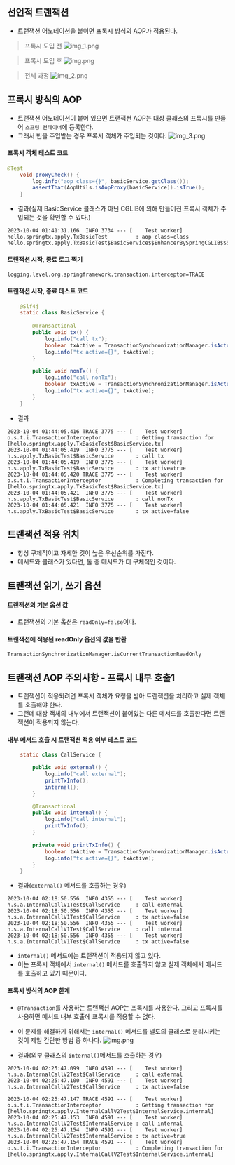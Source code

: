## 선언적 트랜잭션

- 트랜잭션 어노테이션을 붙이면 프록시 방식의 AOP가 적용된다.
> 프록시 도입 전
![img_1.png](img/img_1.png)

> 프록시 도입 후
![img.png](img/img.png)

> 전체 과정
![img_2.png](img/img_2.png)

## 프록시 방식의 AOP

- 트랜잭션 어노테이션이 붙어 있으면 트랜잭션 AOP는 대상 클래스의 프록시를 만들어 `스프링 컨테이너`에 등록한다.
- 그래서 빈을 주입받는 경우 프록시 객체가 주입되는 것이다.
![img_3.png](img/img_3.png)

#### 프록시 객체 테스트 코드
```java
@Test
    void proxyCheck() {
        log.info("aop class={}", basicService.getClass());
        assertThat(AopUtils.isAopProxy(basicService)).isTrue();
    }
```
- 결과(실제 BasicService 클래스가 아닌 CGLIB에 의해 만들어진 프록시 객체가 주입되는 것을 확인할 수 있다.)
```text
2023-10-04 01:41:31.166  INFO 3734 --- [    Test worker] hello.springtx.apply.TxBasicTest         : aop class=class hello.springtx.apply.TxBasicTest$BasicService$$EnhancerBySpringCGLIB$$562e918
```

#### 트랜잭션 시작, 종료 로그 찍기
```properties
logging.level.org.springframework.transaction.interceptor=TRACE
```

#### 트랜잭션 시작, 종료 테스트 코드
```java
    @Slf4j
    static class BasicService {
        
        @Transactional
        public void tx() {
            log.info("call tx");
            boolean txActive = TransactionSynchronizationManager.isActualTransactionActive();
            log.info("tx active={}", txActive);
        }

        public void nonTx() {
            log.info("call nonTx");
            boolean txActive = TransactionSynchronizationManager.isActualTransactionActive();
            log.info("tx active={}", txActive);
        }
    }
```

- 결과
```text
2023-10-04 01:44:05.416 TRACE 3775 --- [    Test worker] o.s.t.i.TransactionInterceptor           : Getting transaction for [hello.springtx.apply.TxBasicTest$BasicService.tx]
2023-10-04 01:44:05.419  INFO 3775 --- [    Test worker] h.s.apply.TxBasicTest$BasicService       : call tx
2023-10-04 01:44:05.419  INFO 3775 --- [    Test worker] h.s.apply.TxBasicTest$BasicService       : tx active=true
2023-10-04 01:44:05.420 TRACE 3775 --- [    Test worker] o.s.t.i.TransactionInterceptor           : Completing transaction for [hello.springtx.apply.TxBasicTest$BasicService.tx]
2023-10-04 01:44:05.421  INFO 3775 --- [    Test worker] h.s.apply.TxBasicTest$BasicService       : call nonTx
2023-10-04 01:44:05.421  INFO 3775 --- [    Test worker] h.s.apply.TxBasicTest$BasicService       : tx active=false
```

## 트랜잭션 적용 위치

- 항상 구체적이고 자세한 것이 높은 우선순위를 가진다.
- 메서드와 클래스가 있다면, 둘 중 메서드가 더 구체적인 것이다.

## 트랜잭션 읽기, 쓰기 옵션

#### 트랜잭션의 기본 옵션 값
- 트랜잭션의 기본 옵션은 `readOnly=false`이다.

#### 트랜잭션에 적용된 readOnly 옵션의 값을 반환
`TransactionSynchronizationManager.isCurrentTransactionReadOnly`

## 트랜잭션 AOP 주의사항 - 프록시 내부 호출1

- 트랜잭션이 적용되려면 프록시 객체가 요청을 받아 트랜잭션을 처리하고 실제 객체를 호출해야 한다.
- 그런데 대상 객체의 내부에서 트랜잭션이 붙어있는 다른 메서드를 호출한다면 트랜잭션이 적용되지 않는다.

#### 내부 메서드 호출 시 트랜잭션 적용 여부 테스트 코드

```java
    static class CallService {

        public void external() {
            log.info("call external");
            printTxInfo();
            internal();
        }

        @Transactional
        public void internal() {
            log.info("call internal");
            printTxInfo();
        }

        private void printTxInfo() {
            boolean txActive = TransactionSynchronizationManager.isActualTransactionActive();
            log.info("tx active={}", txActive);
        }
    }
```

- 결과(`external()` 메서드를 호출하는 경우)
```text
2023-10-04 02:18:50.556  INFO 4355 --- [    Test worker] h.s.a.InternalCallV1Test$CallService     : call external
2023-10-04 02:18:50.556  INFO 4355 --- [    Test worker] h.s.a.InternalCallV1Test$CallService     : tx active=false
2023-10-04 02:18:50.556  INFO 4355 --- [    Test worker] h.s.a.InternalCallV1Test$CallService     : call internal
2023-10-04 02:18:50.556  INFO 4355 --- [    Test worker] h.s.a.InternalCallV1Test$CallService     : tx active=false
```

- `internal()` 메서드에는 트랜잭션이 적용되지 않고 있다.
- 이는 프록시 객체에서 `internal()` 메서드를 호출하지 않고 실제 객체에서 메서드를 호출하고 있기 때문이다.

#### 프록시 방식의 AOP 한계
- `@Transaction`를 사용하는 트랜잭션 AOP는 프록시를 사용한다. 그리고 프록시를 사용하면 메서드 내부 호출에 프록시를 적용할 수 없다.
- 이 문제를 해결하기 위해서는 `internal()` 메서드를 별도의 클래스로 분리시키는 것이 제일 간단한 방법 중 하나다.
![img.png](img/img_4.png)

- 결과(외부 클래스의 `internal()`메서드를 호출하는 경우)
```text
2023-10-04 02:25:47.099  INFO 4591 --- [    Test worker] h.s.a.InternalCallV2Test$CallService     : call external
2023-10-04 02:25:47.100  INFO 4591 --- [    Test worker] h.s.a.InternalCallV2Test$CallService     : tx active=false

2023-10-04 02:25:47.147 TRACE 4591 --- [    Test worker] o.s.t.i.TransactionInterceptor           : Getting transaction for [hello.springtx.apply.InternalCallV2Test$InternalService.internal]
2023-10-04 02:25:47.153  INFO 4591 --- [    Test worker] h.s.a.InternalCallV2Test$InternalService : call internal
2023-10-04 02:25:47.154  INFO 4591 --- [    Test worker] h.s.a.InternalCallV2Test$InternalService : tx active=true
2023-10-04 02:25:47.154 TRACE 4591 --- [    Test worker] o.s.t.i.TransactionInterceptor           : Completing transaction for [hello.springtx.apply.InternalCallV2Test$InternalService.internal]
```